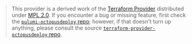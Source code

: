 > This provider is a derived work of the [Terraform Provider](https://github.com/OctopusDeploy/terraform-provider-octopusdeploy)
> distributed under [MPL 2.0](https://www.mozilla.org/en-US/MPL/2.0/). If you encounter a bug or missing feature,
> first check the [`pulumi-octopusdeploy` repo](https://github.com/pierskarenbarg/pulumi-octopusdeploy/issues); however, if that doesn't turn up anything,
> please consult the source [`terraform-provider-octopusdeploy` repo](https://github.com/OctopusDeploy/terraform-provider-octopusdeploy/issues).

